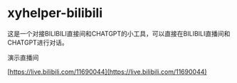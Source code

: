 # xyhelper-bilibili

这是一个对接BILIBILI直接间和CHATGPT的小工具，可以直接在BILIBILI直播间和CHATGPT进行对话。


演示直播间 

[https://live.bilibili.com/11690044](https://live.bilibili.com/11690044)